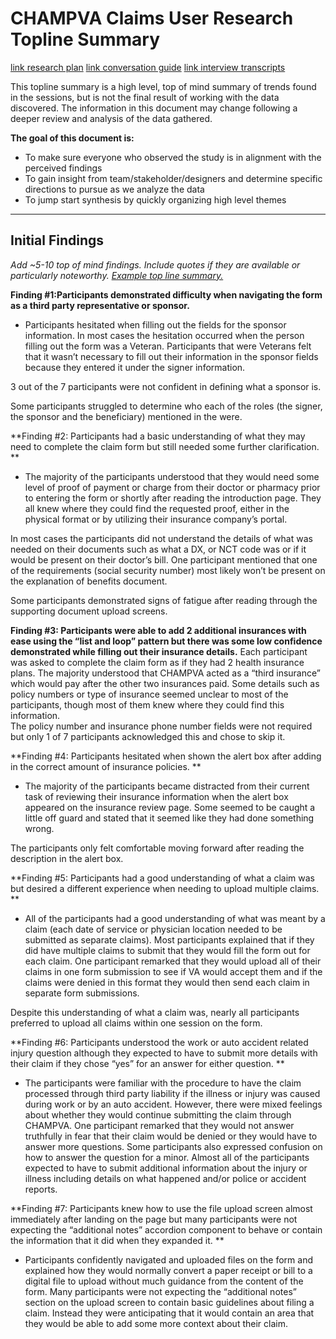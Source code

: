
# CHAMPVA Claims User Research Topline Summary
[link research plan](https://github.com/department-of-veterans-affairs/va.gov-team/blob/master/products/health-care/champva/10-7959a/user-research/Research-Plan-for-Integrated-Veteran-Care-(IVC)-Team%2C-Form-10-7959a%2C-August-1st.md)
[link conversation guide](https://github.com/department-of-veterans-affairs/va.gov-team/blob/master/products/health-care/champva/10-7959a/user-research/Conversation-Guide-for-Integrated-Veteran-Care-(IVC)-Team%2C-Form-10-7959a%2C-August-1st.md)
[link interview transcripts]()



This topline summary is a high level, top of mind summary of trends found in the sessions, but is not the final result of working with the data discovered. The information in this document may change following a deeper review and analysis of the data gathered. 

**The goal of this document is:**
 - To make sure everyone who observed the study is in alignment with the perceived findings
 - To gain insight from team/stakeholder/designers and determine specific directions to pursue as we analyze the data
 - To jump start synthesis by quickly organizing high level themes 

---
  
## Initial Findings

_Add ~5-10 top of mind findings. Include quotes if they are available or particularly noteworthy. [Example top line summary.](https://portigal.com/reading-ahead-topline-summary/)_


**Finding #1:Participants demonstrated difficulty when navigating the form as a third party representative or sponsor.**

- Participants hesitated when filling out the fields for the sponsor information. In most cases the hesitation occurred when the person filling out the form was a Veteran. Participants that were Veterans felt that it wasn’t necessary to fill out their information in the sponsor fields because they entered it under the signer information. 

3 out of the 7 participants were not confident in defining what a sponsor is. 

Some participants struggled to determine who each of the roles (the signer, the sponsor and the beneficiary) mentioned in the were.



**Finding #2: Participants had a basic understanding of what they may need to complete the claim form but still needed some further clarification.
**

- The majority of the participants understood that they would need some level of proof of payment or charge from their doctor or pharmacy prior to entering the form or shortly after reading the introduction page. They all knew where they could find the requested proof, either in the physical format or by utilizing their insurance company’s portal.

In most cases the participants did not understand the details of what was needed on their documents such as what a DX, or NCT code was or if it would be present on their doctor’s bill. One participant mentioned that one of the requirements (social security number) most likely won’t be present on the explanation of benefits document.

Some participants demonstrated signs of fatigue after reading through the supporting document upload screens.


**Finding #3:  Participants were able to add 2 additional insurances with ease using the “list and loop” pattern but there was some low confidence demonstrated while filling out their insurance details.**
Each participant was asked to complete the claim form as if they had 2 health insurance plans. The majority understood that CHAMPVA acted as a “third insurance” which would pay after the other two insurances paid. Some details such as policy numbers or type of insurance seemed unclear to most of the participants, though most of them knew where they could find this information.   
The policy number and insurance phone number fields were not required but only 1 of 7 participants acknowledged this and chose to skip it. 


**Finding #4: Participants hesitated when shown the alert box after adding in the correct amount of insurance policies. **
- The majority of the participants became distracted from their current task of reviewing their insurance information when the alert box appeared on the insurance review page.
Some seemed to be caught a little off guard and stated that it seemed like they had done something wrong. 

The participants only felt comfortable moving forward after reading the description in the alert box.

**Finding #5: Participants had a good understanding of what a claim was but desired a different experience when needing to upload multiple claims.
**
- All of the participants had a good understanding of what was meant by a claim (each date of service or physician location needed to be submitted as separate claims). Most participants explained that if they did have multiple claims to submit that they would fill the form out for each claim. One participant remarked that they would upload all of their claims in one form submission to see if VA would accept them and if the claims were denied in this format they would then send each claim in separate form submissions. 

Despite this understanding of what a claim was, nearly all participants preferred to upload all claims within one session on the form. 

**Finding #6: Participants understood the work or auto accident related injury question although they expected to have to submit more details with their claim if they chose “yes” for an answer for either question.
**
- The participants were familiar with the procedure to have the claim processed through third party liability if the illness or injury was caused during work or by an auto accident. However, there were mixed feelings about whether they would continue submitting the claim through CHAMPVA. One participant remarked that they would not answer truthfully in fear that their claim would be denied or they would have to answer more questions. Some participants also expressed confusion on how to answer the question for a minor. 
Almost all of the participants expected to have to submit additional information about the injury or illness including details on what happened and/or police or accident reports. 

**Finding #7: Participants knew how to use the file upload screen almost immediately after landing on the page but many participants were not expecting the “additional notes” accordion component to behave or contain the information that it did when they expanded it.
**
- Participants confidently navigated and uploaded files on the form and explained how they would normally convert a paper receipt or bill to a digital file to upload without much guidance from the content of the form. Many participants were not expecting the “additional notes” section on the upload screen to contain basic guidelines about filing a claim. Instead they were anticipating that it would contain an area that they would be able to add some more context about their claim.

